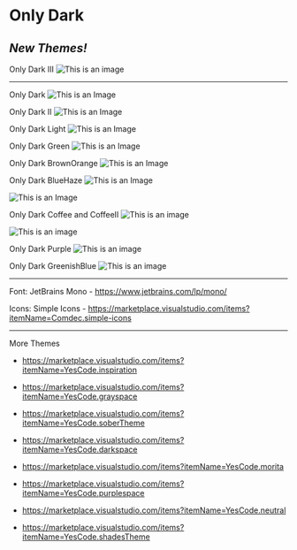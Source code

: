 # **Only Dark**

## *New Themes!*
Only Dark III
![This is an image](https://github.com/yesomac/only_dark/blob/main/img/only_dark_III.png?raw=true)

----

Only Dark
![This is an Image](https://github.com/yesomac/only_dark/blob/main/img/only_dark.png?raw=true)

Only Dark II
![This is an Image](https://github.com/yesomac/only_dark/blob/main/img/only_darkII.png?raw=true)

Only Dark Light
![This is an Image](https://github.com/yesomac/only_dark/blob/main/img/only_dark-light.png?raw=true)

Only Dark Green
![This is an Image](https://github.com/yesomac/only_dark/blob/main/img/only_darkgreen.png?raw=true)

Only Dark BrownOrange
![This is an Image](https://github.com/yesomac/only_dark/blob/main/img/only_darkorange.png?raw=true)

Only Dark BlueHaze
![This is an Image](https://github.com/yesomac/only_dark/blob/main/img/only-dark-blue.png?raw=true)


![This is an Image](https://github.com/yesomac/only_dark/blob/main/img/only-dark-bluee.png?raw=true)

Only Dark Coffee and CoffeeII
![This is an image](https://github.com/yesomac/only_dark/blob/main/img/only_darkcoffee.png?raw=true)

![This is an image](https://github.com/yesomac/only_dark/blob/main/img/only_darkcoffeeII.png?raw=true)

Only Dark Purple
![This is an image](https://github.com/yesomac/only_dark/blob/main/img/only_darkpurple.png?raw=true)

Only Dark GreenishBlue
![This is an image](https://github.com/yesomac/only_dark/blob/main/img/only_darkGB.png?raw=true)

---
Font: JetBrains Mono - https://www.jetbrains.com/lp/mono/

Icons: Simple Icons - https://marketplace.visualstudio.com/items?itemName=Comdec.simple-icons

---
More Themes

* https://marketplace.visualstudio.com/items?itemName=YesCode.inspiration

* https://marketplace.visualstudio.com/items?itemName=YesCode.grayspace

* https://marketplace.visualstudio.com/items?itemName=YesCode.soberTheme

* https://marketplace.visualstudio.com/items?itemName=YesCode.darkspace

* https://marketplace.visualstudio.com/items?itemName=YesCode.morita

* https://marketplace.visualstudio.com/items?itemName=YesCode.purplespace

* https://marketplace.visualstudio.com/items?itemName=YesCode.neutral

* https://marketplace.visualstudio.com/items?itemName=YesCode.shadesTheme